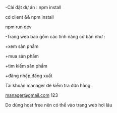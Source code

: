 -Cài đặt dự án : npm install

cd client && npm install

npm run dev

-Trang web bao gồm các tính năng cơ bản như :

+xem sản phẩm

+mua sản phẩm

+tìm kiếm sản phẩm

+đăng nhập,đăng xuất

Tài khoản manager đê kiểm tra đơn hàng:

manager@gmail.com  123

Do dùng host free nên có thể vào trang web hơi lâu
